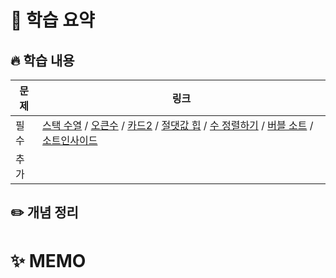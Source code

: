 #  📖 학습 요약

## 🔥 학습 내용
| **문제** | **링크**                                                                                                                                                                                                                                                                                                                                        |
|--------|-----------------------------------------------------------------------------------------------------------------------------------------------------------------------------------------------------------------------------------------------------------------------------------------------------------------------------------------------|
| 필수     | [스택 수열](https://www.acmicpc.net/problem/1874) / [오큰수](https://www.acmicpc.net/problem/17298) / [카드2](https://www.acmicpc.net/problem/2164) / [절댓값 힙](https://www.acmicpc.net/problem/11286) / [수 정렬하기](https://www.acmicpc.net/problem/2750) / [버블 소트](https://www.acmicpc.net/problem/1377) / [소트인사이드](https://www.acmicpc.net/problem/1427) |
| 추가     | []()                                                                                                                                                                                                                                                                                                                                          |
## ✏️ 개념 정리


# ✨ MEMO
